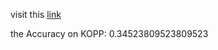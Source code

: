 visit this [link](https://github.com/Mehrdadghassabi/Gaokerena-V/tree/main/evaluation/multiple_choice_qa/kopp/aya_expanse)

the Accuracy on KOPP: 0.34523809523809523
